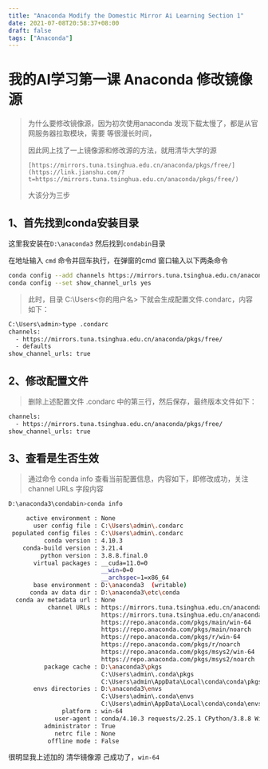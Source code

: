```yaml
---
title: "Anaconda Modify the Domestic Mirror Ai Learning Section 1"
date: 2021-07-08T20:58:37+08:00
draft: false
tags: ["Anaconda"]
---
```


# 我的AI学习第一课 Anaconda 修改镜像源

> 为什么要修改镜像源，因为初次使用anaconda 发现下载太慢了，都是从官网服务器拉取模块，需要 等很漫长时间，
>
> 因此网上找了一上镜像源和修改源的方法，就用清华大学的源
>
> `[https://mirrors.tuna.tsinghua.edu.cn/anaconda/pkgs/free/](https://link.jianshu.com/?t=https://mirrors.tuna.tsinghua.edu.cn/anaconda/pkgs/free/)`
>
> 大该分为三步

## 1、首先找到conda安装目录

这里我安装在`D:\anaconda3`  然后找到`condabin`目录

在地址输入 `cmd` 命令并回车执行，在弹窗的cmd 窗口输入以下两条命令

```sh
conda config --add channels https://mirrors.tuna.tsinghua.edu.cn/anaconda/pkgs/free/
conda config --set show_channel_urls yes
```



> 此时，目录 C:\Users<你的用户名> 下就会生成配置文件.condarc，内容如下：

```sh
C:\Users\admin>type .condarc
channels:
  - https://mirrors.tuna.tsinghua.edu.cn/anaconda/pkgs/free/
  - defaults
show_channel_urls: true
```

## 2、修改配置文件

> 删除上述配置文件 .condarc 中的第三行，然后保存，最终版本文件如下：

```sh
channels:
  - https://mirrors.tuna.tsinghua.edu.cn/anaconda/pkgs/free/
show_channel_urls: true
```

## 3、查看是生否生效

> 通过命令 conda info 查看当前配置信息，内容如下，即修改成功，关注 channel URLs 字段内容

```sh
D:\anaconda3\condabin>conda info

     active environment : None
       user config file : C:\Users\admin\.condarc
 populated config files : C:\Users\admin\.condarc
          conda version : 4.10.3
    conda-build version : 3.21.4
         python version : 3.8.8.final.0
       virtual packages : __cuda=11.0=0
                          __win=0=0
                          __archspec=1=x86_64
       base environment : D:\anaconda3  (writable)
      conda av data dir : D:\anaconda3\etc\conda
  conda av metadata url : None
           channel URLs : https://mirrors.tuna.tsinghua.edu.cn/anaconda/pkgs/free/win-64
                          https://mirrors.tuna.tsinghua.edu.cn/anaconda/pkgs/free/noarch
                          https://repo.anaconda.com/pkgs/main/win-64
                          https://repo.anaconda.com/pkgs/main/noarch
                          https://repo.anaconda.com/pkgs/r/win-64
                          https://repo.anaconda.com/pkgs/r/noarch
                          https://repo.anaconda.com/pkgs/msys2/win-64
                          https://repo.anaconda.com/pkgs/msys2/noarch
          package cache : D:\anaconda3\pkgs
                          C:\Users\admin\.conda\pkgs
                          C:\Users\admin\AppData\Local\conda\conda\pkgs
       envs directories : D:\anaconda3\envs
                          C:\Users\admin\.conda\envs
                          C:\Users\admin\AppData\Local\conda\conda\envs
               platform : win-64
             user-agent : conda/4.10.3 requests/2.25.1 CPython/3.8.8 Windows/10 Windows/10.0.19041
          administrator : True
             netrc file : None
           offline mode : False
```

很明显我上述加的 清华镜像源 己成功了，`win-64`